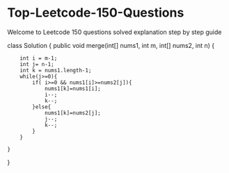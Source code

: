 # Top-Leetcode-150-Questions
Welcome to Leetcode 150 questions solved explanation step by step guide

class Solution {
    public void merge(int[] nums1, int m, int[] nums2, int n) {
        
        int i = m-1;
        int j= n-1;
        int k = nums1.length-1;
        while(j>=0){
            if( i>=0 && nums1[i]>=nums2[j]){
                nums1[k]=nums1[i];
                i--;
                k--;
            }else{
                nums1[k]=nums2[j];
                j--;
                k--;
            }
        }
        
    }
}
